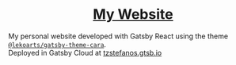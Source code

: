 <h1 align="center">
  <a href="https://tzstefanos.gtsb.io/">My Website</a>
</h1>

My personal website developed with Gatsby React using the theme [`@lekoarts/gatsby-theme-cara`](https://github.com/LekoArts/gatsby-themes/tree/master/themes/gatsby-theme-cara).   
Deployed in Gatsby Cloud at [tzstefanos.gtsb.io](https://tzstefanos.gtsb.io/)
